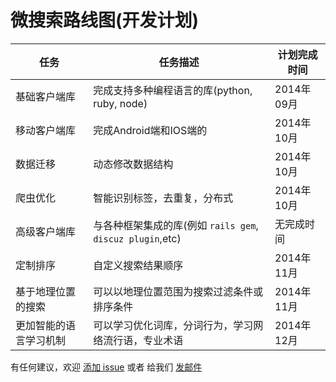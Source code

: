 微搜索路线图(开发计划)
=======

| 任务    | 任务描述    | 计划完成时间 |
| ------ | ------ | ------------------------------------------------------ |
| 基础客户端库  | 完成支持多种编程语言的库(python, ruby, node) | 2014年09月 |
| 移动客户端库  | 完成Android端和IOS端的 | 2014年10月 |
| 数据迁移 | 动态修改数据结构 | 2014年10月 |
| 爬虫优化 | 智能识别标签，去重复，分布式 | 2014年10月 |
| 高级客户端库 | 与各种框架集成的库(例如 `rails gem`, `discuz plugin`,etc) | 无完成时间 |
| 定制排序 | 自定义搜索结果顺序 | 2014年11月 |
| 基于地理位置的搜索 | 可以以地理位置范围为搜索过滤条件或排序条件 | 2014年11月 |
| 更加智能的语言学习机制 | 可以学习优化词库，分词行为，学习网络流行语，专业术语 | 2014年12月 |

有任何建议，欢迎 [添加 issue](https://github.com/tinysou/roadmap/issues/new) 或者 给我们 [发邮件](mailto:support@tinysou.com)
